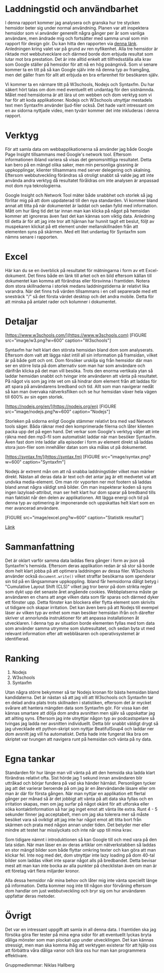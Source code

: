 # Laddningstid och användbarhet

I denna rapport kommer jag analysera och granska hur tre stycken hemsidor beter sig under normal användning. Planen var att inspektera hemsidor som vi använder generellt några gånger per år som vanliga användare, men ändrade mig och fortsätter med samma urval som min rapport för design gör. Du kan hitta den rapporten via [denna länk](rapport/fargschema). Anledningen kring valet var på grund av ren nyfikenhet. Alla tre hemsidor är riktade mot webbutvecklare och därmed borde dom erbjuda resultat som lutar mot bra prestation. Det är inte alltid enkelt att tillfredsställa alla krav som Google ställer på hemsidor för att nå en hög poängnivå. Som vi senare kommer ta en titt på så kan Google själv inte nå denna typ av framgång, men det gäller fram för allt att erbjuda en bra erfarenhet för besökaren själv. 


Vi kommer ta en närmare titt på W3schools, Nodejs och Syntaxfm. Du har säkert hört talas om dom med eventuellt ett undantag för den sistnämnda. Målet med hemsidorna är att lära ut om webben och dom verktyg som vi har för att koda applikationer. Nodejs och W3schools utnyttjar mestadels text men Syntaxfm använder ljud-filer också. Det hade varit intressant om en av sidorna nyttjade video, men tyvärr kommer det inte inkluderas i denna rapport. 

# Verktyg

För att samla data om webbapplikationerna så använder jag både Google Page Insight tillsammans med Google's network tool. Eftersom informationen ibland variera så visas det genomsnittliga resultatet. Detta kan bero på en mängd olika saker, men min personliga gissning är uppkopplingar, klienter tillsammans med server delegering och skalning. Eftersom webbutveckling förändras så otroligt snabbt så valde jag att inte använda andra verktyg då resultatet föråldras om inte analysen är anpassad mot dom nya teknologierna. 


Google Insight och Network Tool mäter både snabbhet och storlek så jag förlitar mig på att dom uppdaterad till den nya standarden. Vi kommer bland annat att titta på när dokumentet är laddat och sedan fylld med information. Mått om hur lång tid det tar innan man kan klicka på något på hemsidan kommer att ignoreras även fast det kan kännas som viktig data. Anledning till detta är för att jag inte tror att hjärnan har hunnit tagit ett beslut, följt av muspekaren klickat på ett element under mellanskillnaden från att elementen syns på skärmen. Med ett litet undantag för Syntaxfm som nämns senare i rapporten. 

# Excel

Här kan du se en överblick på resultatet för mätningarna i form av ett Excel-dokument. Det finns både en länk till arket och en bild eftersom källan till dokumentet kan komma att förändras eller försvinna i framtiden. Notera dom stora skillnaderna i storlek medans laddningstiderna är relativt lika varandra. När det finns två värden tillsammans i en cell separerade med ett snesträck "/" så det första värdet desktop och det andra mobile. Detta för att minska på antalet rader och kolumner i dokumentet. 

# Detaljar
[https://www.w3schools.com/](https://www.w3schools.com)
[FIGURE src="image/w3.png?w=600" caption="W3schools"]

Syntaxfm har helt klart den största hemsidan bland dom som analyserats. Eftersom dom valt att lägga näst intill all sin information på framsidan, vilket är på både gott och ont. Dom försöker urskilja sig från hemsidor där man ser en större lista på dom alternativ som man har som användare och därifrån klicka på det man vill besöka. Trots den enorma vertikala ytan så laddar hemsidan snabbt och tvingar inte användaren att vänta på resultatet. På något vis som jag inte vet om så hindrar dom element från att laddas för att spara på användarens bredband och tid. Allt som man navigerar nedåt så kan man övervaka nätverksfliken och se hur hemsidan växer hela vägen till 600% av sin egen storlek.

[https://nodejs.org/en/](https://nodejs.org/en)
[FIGURE src="image/nodejs.png?w=600" caption="Nodejs"]

Storleken på sidorna enligt Google stämmer relativt bra med vad Network tools säger. Båda räknar med den komprimerade filerna och låter klienten packa upp det på egen hand. Det verkar som Google's verktyg väljer att inte räkna med den mp3-fil som automatiskt laddar när man besöker Syntaxfm. Även fast dom inte laddar alla episoder i form av element direkt så laddas stora json-filer som innehåller datan som ska målas ut på dokumentet. 

[https://syntax.fm/](https://syntax.fm)
[FIGURE src="image/syntax.png?w=600" caption="Syntaxfm"]


Nodejs är extremt mån om att nå snabba laddningstider vilket man märker direkt. Nästan all deras data är text och det antar jag är ett medvetet val att undvika media-element. Om man rör vyporten ner mot footern så laddas bland annat några väldigt små bilder. Om man inspekterar koden så syns ingen lazyload-attribut, man ser helt klart hur dom sparar på bredband tills man faktiskt når den delen av applikationen. Att lägga energi och tid på denna typ av optimering är imponerande och uppskattas helt klart som en mer avancerad användare.

[FIGURE src="image/excel.png?w=600" caption="Statistik resultat"]

[Länk](https://1drv.ms/x/s!AhETz3uiRvdQg5k4uadyakACbjIyEA?e=VQvCwe)


# Sammanfattning

Det är oklart varför samma data laddas flera gånger i form av json på Syntaxfm's hemsida. Eftersom deras applikation redan är så stor så borde dom helt klart jobba på att optimera laddningen av dessa filer. W3schools använder också `document.write()` vilket straffar besökarna som spenderar sin tid på en långsammare uppkoppling. Ibland får hemsidorna dåligt betyg i "Cumulative Layout Shift (CLS)" vilket jag tror beror på dom strikta regler som dykt upp det senaste året angående cookies. Webbplatserna måste ge användaren en chans att ange vilken data som får sparas och därmed dyker ett fönster upp. Detta fönster kan blockera eller flytta element som skrivits ut tidigare och skapar irritation. Det kan även bero på att Nodejs till exempel läser av vilken typ av enhet som man besöker hemsidan ifrån och därefter skriver ut annorlunda instruktioner för att anpassa installationen åt utvecklaren. I denna typ av situation borde elementen fyllas med tom data som använder samma utrymme som slutresultatet, och sedan byta ut med relevant information efter att webbläsaren och operativsystemet är identifierad.


# Ranking

1. Nodejs
2. W3schools
3. Syntaxfm

Utan några större bekymmer så tar Nodejs kronan för bästa hemsidan bland kandidaterna. Det är nästan så att jag vill att W3schools och Syntaxfm tar en delad andra plats trots skillnaden i statistiken, eftersom det är mycket svårare att hantera mängden data som Syntaxfm gör. För vissa kan det kännas smartare att dölja dom andra avsnitten men själv så uppskattar jag att allting syns. Eftersom jag inte utnyttjar någon typ av podcastspelare så tvingas jag ladda ner avsnitten individuellt. Detta blir snabbt  väldigt drygt så jag utvecklade ett python-skript som nyttjar BeatifulSoup4 och laddar ner dom avsnitt jag vill ha automatiskt. Detta hade inte fungerat lika bra om skriptet var tvungen att navigera runt på hemsidan och vänta på ny data. 

# Egna tankar

Standarden för hur länge man vill vänta på att den hemsida ska ladda klart förändras relativt ofta. Sist hörde jag 1 sekund innan användaren blir uttråkad och börjar fundera på vad ska händer härnäst. Personligen tycker jag att det varierar beroende på om jag är en återvändande läsare eller om man är där för första gången. När man nyttjar en applikation ett flertal gånger per månad så är det jobbigt att vänta på att data ska fyllas och en irritation skapas, men om jag surfar på något okänt för att utforska eller söka kontaktinformation så har jag inget emot att vänta lite extra. Runt 4 - 5 sekunder finner jag acceptabelt, men om jag ska tolerera mer så måste besöket vara så oviktigt att jag inte har något emot att titta bort från skärmen och prata med någon annan under tiden. Det betyder mer eller mindre att testet har misslyckats och inte når upp till mina krav. 


Som tidigare nämnt i introduktionen så kan Google till och med vara på den lata sidan. När man läser en av deras artiklar om nätverkstabben så laddas en stor mängd bilder som både flyttar omkring texter och kan göra att man klickar fel. Inte nog med det, dom utnyttjar inte lazy loading på dom 40-tal bilder som laddas vilket inte sparar något alls på bredbandet. Detta bevisar mest att man kan inte bocka av alla punkter på checklistan även om man är ett företag värt flera miljarder kronor. 


Alla dessa hemsidor når mina behov och låter mig inte vänta speciellt länge på information. Detta kommer nog inte till någon stor förvåning eftersom dom handlar om just webbutveckling och bryr sig om hur användaren uppfattar deras metoder. 

# Övrigt

Det var en intressant uppgift att samla in all denna data. I framtiden ska jag försöka göra fler tester på mina egna sidor för att eventuellt lyckas bryta dåliga mönster som man plockat upp under utvecklingen. Det kan kännas stressigt, men man ska komma ihåg att verktygen existerar för att hjälp oss att förbättra våra dåliga vanor och lära oss hur man kan programmera effektivare. 


Gruppmedlemmar: Niklas Hallberg 